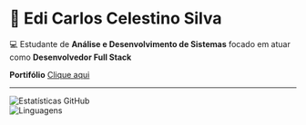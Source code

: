 # 🚀 Edi Carlos Celestino Silva

💻 Estudante de **Análise e Desenvolvimento de Sistemas** focado em atuar como **Desenvolvedor Full Stack** 

**Portifólio** [Clique aqui](https://ediicarllos.github.io/portifoliov1)

---

![Estatísticas GitHub](https://github-readme-stats.vercel.app/api?username=ediicarllos&show_icons=true&theme=tokyonight&v=1)  
![Linguagens](https://github-readme-stats.vercel.app/api/top-langs/?username=ediicarllos&layout=compact&theme=tokyonight&v=1)

